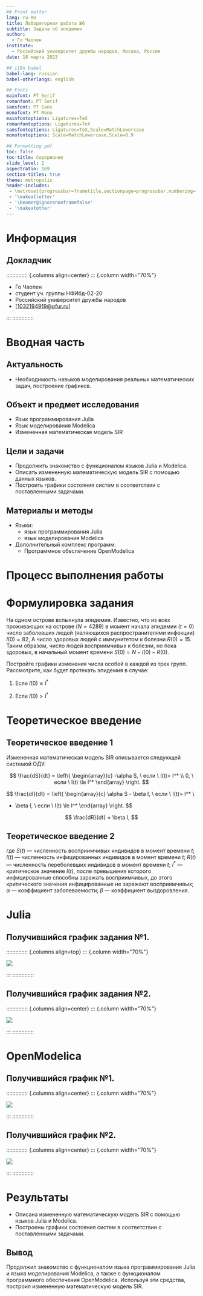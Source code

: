 ```yaml
---
## Front matter
lang: ru-RU
title: Лабораторная работа №6
subtitle: Задача об эпидемии
author:
  - Го Чаопен
institute:
  - Российский университет дружбы народов, Москва, Россия
date: 18 марта 2023

## i18n babel
babel-lang: russian
babel-otherlangs: english

## Fonts
mainfont: PT Serif
romanfont: PT Serif
sansfont: PT Sans
monofont: PT Mono
mainfontoptions: Ligatures=TeX
romanfontoptions: Ligatures=TeX
sansfontoptions: Ligatures=TeX,Scale=MatchLowercase
monofontoptions: Scale=MatchLowercase,Scale=0.9

## Formatting pdf
toc: false
toc-title: Содержание
slide_level: 2
aspectratio: 169
section-titles: true
theme: metropolis
header-includes:
 - \metroset{progressbar=frametitle,sectionpage=progressbar,numbering=fraction}
 - '\makeatletter'
 - '\beamer@ignorenonframefalse'
 - '\makeatother'
---
```


# Информация

## Докладчик

:::::::::::::: {.columns align=center}
::: {.column width="70%"}

  * Го Чаопен
  * студент уч. группы НФИбд-02-20
  * Российский университет дружбы народов
  * [1032194919@pfur.ru]

:::
::::::::::::::

# Вводная часть

## Актуальность

- Необходимость навыков моделирования реальных математических задач, построение графиков.

## Объект и предмет исследования

- Язык программирования Julia
- Язык моделирования Modelica
- Измененная математическая модель SIR

## Цели и задачи

- Продолжить знакомство с функционалом языков Julia и Modelica.
- Описать измененную математическую модель SIR с помощью данных языков.
- Построить графики состояния систем в соответствии с поставленными задачами.

## Материалы и методы

- Языки:
  - язык программирования Julia
  - язык моделирования Modelica
- Дополнительный комплекс программ:
  - Программное обеспечение OpenModelica

# Процесс выполнения работы

# Формулировка задания

На одном острове вспыхнула эпидемия. Известно, что из всех проживающих на острове ($N=4289$) в момент начала эпидемии ($t=0$) число заболевших людей (являющихся распространителями инфекции) $I(0)=82$, А число здоровых людей с иммунитетом к болезни $R(0)=15$. Таким образом, число людей восприимчивых к болезни, но пока здоровых, в начальный момент времени $S(0)=N-I(0)- R(0)$.

Постройте графики изменения числа особей в каждой из трех групп. Рассмотрите, как будет протекать эпидемия в случае:

1. Если $I(0) \le I^*$

2. Если $I(0) > I^*$

# Теоретическое введение
## Теоретическое введение 1
Измененная математическая модель SIR описывается следующей системой ОДУ:

$$
\frac{dS}{dt} = 
\left\{
\begin{array}{c}
-\alpha S, \ если \ I(t)> I^*
 \\
0, \ если \ I(t) \le I^*
\end{array}
\right.
$$

$$
\frac{dI}{dt} = 
\left\{
\begin{array}{c}
\alpha S - \beta I, \ если \ I(t)> I^*
 \\
- \beta I, \ если \ I(t) \le I^*
\end{array}
\right.
$$

$$ \frac{dR}{dt} = \beta I, $$

## Теоретическое введение 2

где $S(t)$ — численность восприимчивых индивидов в момент времени $t$; $I(t)$ — численность инфицированных индивидов в момент времени $t$; $R(t)$ — численность переболевших индивидов в момент времени $t$; $I^*$ — критическое значение $I(t)$, после превышения которого инфицированные способны заражать восприимчивых, до этого критического значения инфицированные не заражают восприимчивых; $\alpha$ — коэффициент заболеваемости;  $\beta$ — коэффициент выздоровления.


# Julia
## Получившийся график задания №1. 

:::::::::::::: {.columns align=top}
::: {.column width="70%"}

![](image/img_lab6_jl_1.png)

:::
::::::::::::::

## Получившийся график задания №2. 

:::::::::::::: {.columns align=center}
::: {.column width="70%"}

![](image/img_lab6_jl_2.png)

:::
::::::::::::::


# OpenModelica
## Получившийся график №1.

:::::::::::::: {.columns align=center}
::: {.column width="70%"}

![](image/img_lab6_mo_1.png)

:::
::::::::::::::

## Получившийся график №2.

:::::::::::::: {.columns align=center}
::: {.column width="70%"}

![](image/img_lab6_mo_2.png)

:::
::::::::::::::

# Результаты

- Описана измененную математическую модель SIR с помощью языков Julia и Modelica.
- Построены графики состояния систем в соответствии с поставленными задачами.

## Вывод

Продолжил знакомство с функционалом языка программирования Julia и языка моделирования Modelica, а также с функционалом программного обеспечения OpenModelica. Используя эти средства, построил измененную математическую модель SIR.

